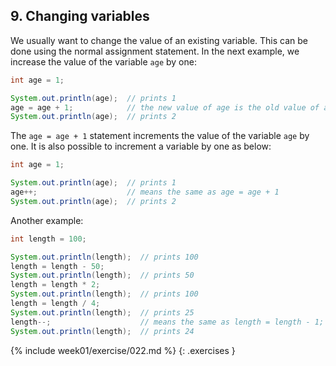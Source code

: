 ## 9. Changing variables

We usually want to change the value of an existing variable. This can be done using the normal assignment statement. In the next example, we increase the value of the variable `age` by one:

```java
int age = 1;

System.out.println(age);  // prints 1
age = age + 1;            // the new value of age is the old value of age + 1
System.out.println(age);  // prints 2
```

The `age = age + 1` statement increments the value of the variable `age` by one. It is also possible to increment a variable by one as below:

```java
int age = 1;

System.out.println(age);  // prints 1
age++;                    // means the same as age = age + 1
System.out.println(age);  // prints 2
```

Another example:

```java
int length = 100;

System.out.println(length);  // prints 100
length = length - 50;
System.out.println(length);  // prints 50
length = length * 2;
System.out.println(length);  // prints 100
length = length / 4;
System.out.println(length);  // prints 25
length--;                    // means the same as length = length - 1;
System.out.println(length);  // prints 24
```

{% include week01/exercise/022.md %}
{: .exercises }